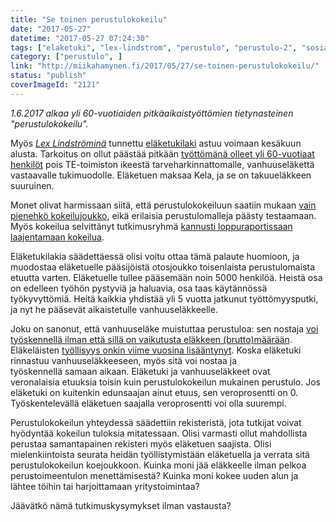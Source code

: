 ```yaml
---
title: "Se toinen perustulokokeilu"
date: "2017-05-27"
datetime: "2017-05-27 07:24:30"
tags: ["elaketuki", "lex-lindstrom", "perustulo", "perustulo-2", "sosiaaliturva", ]
category: ["perustulo", ]
link: "http://miikahamynen.fi/2017/05/27/se-toinen-perustulokokeilu/"
status: "publish"
coverImageId: "2121"
---
```


_1.6.2017 alkaa yli 60-vuotiaiden pitkäaikaistyöttömien tietynasteinen "perustulokokeilu"._

Myös [_Lex Lindströminä_](http://yle.fi/uutiset/3-9110731) tunnettu [eläketukilaki](http://www.finlex.fi/fi/laki/ajantasa/2016/20161531) astuu voimaan kesäkuun alusta. Tarkoitus on ollut päästää pitkään [työttömänä olleet yli 60-vuotiaat henkilöt](http://www.kela.fi/elaketuki) pois TE-toimiston ikeestä tarveharkinnattomalle, vanhuuseläkettä vastaavalle tukimuodolle. Eläketuen maksaa Kela, ja se on takuueläkkeen suuruinen.

Monet olivat harmissaan siitä, että perustulokokeiluun saatiin mukaan [vain pienehkö kokeilujoukko](https://www.aamulehti.fi/paakirjoitukset/paakirjoitus-perustulokokeilun-toteutus-ei-tyydyta-23944527/), eikä erilaisia perustulomalleja päästy testaamaan. Myös kokeilua selvittänyt tutkimusryhmä [kannusti loppuraportissaan laajentamaan kokeilua](http://blogi.kansanelakelaitos.fi/arkisto/3641).

Eläketukilakia säädettäessä olisi voitu ottaa tämä palaute huomioon, ja muodostaa eläketuelle pääsijöistä otosjoukko toisenlaista perustulomaista etuutta varten. Eläketuelle tullee pääsemään noin 5000 henkilöä. Heistä osa on edelleen työhön pystyviä ja haluavia, osa taas käytännössä työkyvyttömiä. Heitä kaikkia yhdistää yli 5 vuotta jatkunut työttömyysputki, ja nyt he pääsevät aikaistetulle vanhuuseläkkeelle.

Joku on sanonut, että vanhuuseläke muistuttaa perustuloa: sen nostaja [voi työskennellä ilman että sillä on vaikutusta eläkkeen (brutto)määrään](https://www.tyoelake.fi/paljonko-saan-elaketta/tyoskentely-elakkeella/). Eläkeläisten [työllisyys onkin viime vuosina lisääntynyt](http://yle.fi/uutiset/3-9116631). Koska eläketuki rinnastuu vanhuuseläkkeeseen, myös sitä voi nostaa ja työskennellä samaan aikaan. Eläketuki ja vanhuuseläkkeet ovat veronalaisia etuuksia toisin kuin perustulokokeilun mukainen perustulo. Jos eläketuki on kuitenkin edunsaajan ainut etuus, sen veroprosentti on 0. Työskentelevällä eläketuen saajalla veroprosentti voi olla suurempi.

Perustulokokeilun yhteydessä säädettiin rekisteristä, jota tutkijat voivat hyödyntää kokeilun tuloksia mitatessaan. Olisi varmasti ollut mahdollista perustaa samantapainen rekisteri myös eläketuen saajista. Olisi mielenkiintoista seurata heidän työllistymistään eläketuella ja verrata sitä perustulokokeilun koejoukkoon. Kuinka moni jää eläkkeelle ilman pelkoa perustoimeentulon menettämisestä? Kuinka moni kokee uuden alun ja lähtee töihin tai harjoittamaan yritystoimintaa?

Jäävätkö nämä tutkimuskysymykset ilman vastausta?
